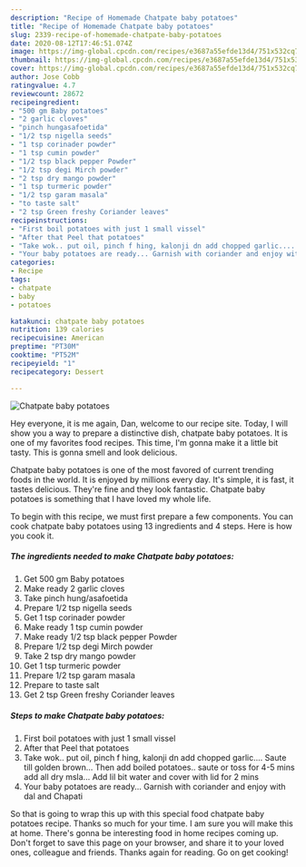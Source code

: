 ```yaml
---
description: "Recipe of Homemade Chatpate baby potatoes"
title: "Recipe of Homemade Chatpate baby potatoes"
slug: 2339-recipe-of-homemade-chatpate-baby-potatoes
date: 2020-08-12T17:46:51.074Z
image: https://img-global.cpcdn.com/recipes/e3687a55efde13d4/751x532cq70/chatpate-baby-potatoes-recipe-main-photo.jpg
thumbnail: https://img-global.cpcdn.com/recipes/e3687a55efde13d4/751x532cq70/chatpate-baby-potatoes-recipe-main-photo.jpg
cover: https://img-global.cpcdn.com/recipes/e3687a55efde13d4/751x532cq70/chatpate-baby-potatoes-recipe-main-photo.jpg
author: Jose Cobb
ratingvalue: 4.7
reviewcount: 28672
recipeingredient:
- "500 gm Baby potatoes"
- "2 garlic cloves"
- "pinch hungasafoetida"
- "1/2 tsp nigella seeds"
- "1 tsp corinader powder"
- "1 tsp cumin powder"
- "1/2 tsp black pepper Powder"
- "1/2 tsp degi Mirch powder"
- "2 tsp dry mango powder"
- "1 tsp turmeric powder"
- "1/2 tsp garam masala"
- "to taste salt"
- "2 tsp Green freshy Coriander leaves"
recipeinstructions:
- "First boil potatoes with just 1 small vissel"
- "After that Peel that potatoes"
- "Take wok.. put oil, pinch f hing, kalonji dn add chopped garlic.... Saute till golden brown... Then add boiled potatoes.. saute or toss for 4-5 mins add all dry msla... Add lil bit water and cover with lid for 2 mins"
- "Your baby potatoes are ready... Garnish with coriander and enjoy with dal and Chapati"
categories:
- Recipe
tags:
- chatpate
- baby
- potatoes

katakunci: chatpate baby potatoes 
nutrition: 139 calories
recipecuisine: American
preptime: "PT30M"
cooktime: "PT52M"
recipeyield: "1"
recipecategory: Dessert

---
```



![Chatpate baby potatoes](https://img-global.cpcdn.com/recipes/e3687a55efde13d4/751x532cq70/chatpate-baby-potatoes-recipe-main-photo.jpg)

Hey everyone, it is me again, Dan, welcome to our recipe site. Today, I will show you a way to prepare a distinctive dish, chatpate baby potatoes. It is one of my favorites food recipes. This time, I'm gonna make it a little bit tasty. This is gonna smell and look delicious.

Chatpate baby potatoes is one of the most favored of current trending foods in the world. It is enjoyed by millions every day. It's simple, it is fast, it tastes delicious. They're fine and they look fantastic. Chatpate baby potatoes is something that I have loved my whole life.




To begin with this recipe, we must first prepare a few components. You can cook chatpate baby potatoes using 13 ingredients and 4 steps. Here is how you cook it.

<!--inarticleads1-->

##### The ingredients needed to make Chatpate baby potatoes:

1. Get 500 gm Baby potatoes
1. Make ready 2 garlic cloves
1. Take pinch hung/asafoetida
1. Prepare 1/2 tsp nigella seeds
1. Get 1 tsp corinader powder
1. Make ready 1 tsp cumin powder
1. Make ready 1/2 tsp black pepper Powder
1. Prepare 1/2 tsp degi Mirch powder
1. Take 2 tsp dry mango powder
1. Get 1 tsp turmeric powder
1. Prepare 1/2 tsp garam masala
1. Prepare to taste salt
1. Get 2 tsp Green freshy Coriander leaves




<!--inarticleads2-->

##### Steps to make Chatpate baby potatoes:

1. First boil potatoes with just 1 small vissel
1. After that Peel that potatoes
1. Take wok.. put oil, pinch f hing, kalonji dn add chopped garlic.... Saute till golden brown... Then add boiled potatoes.. saute or toss for 4-5 mins add all dry msla... Add lil bit water and cover with lid for 2 mins
1. Your baby potatoes are ready... Garnish with coriander and enjoy with dal and Chapati




So that is going to wrap this up with this special food chatpate baby potatoes recipe. Thanks so much for your time. I am sure you will make this at home. There's gonna be interesting food in home recipes coming up. Don't forget to save this page on your browser, and share it to your loved ones, colleague and friends. Thanks again for reading. Go on get cooking!
